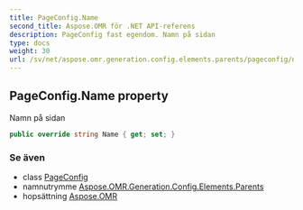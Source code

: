 ```yaml
---
title: PageConfig.Name
second_title: Aspose.OMR för .NET API-referens
description: PageConfig fast egendom. Namn på sidan
type: docs
weight: 30
url: /sv/net/aspose.omr.generation.config.elements.parents/pageconfig/name/
---
```

## PageConfig.Name property

Namn på sidan

```csharp
public override string Name { get; set; }
```

### Se även

* class [PageConfig](../)
* namnutrymme [Aspose.OMR.Generation.Config.Elements.Parents](../../pageconfig/)
* hopsättning [Aspose.OMR](../../../)


